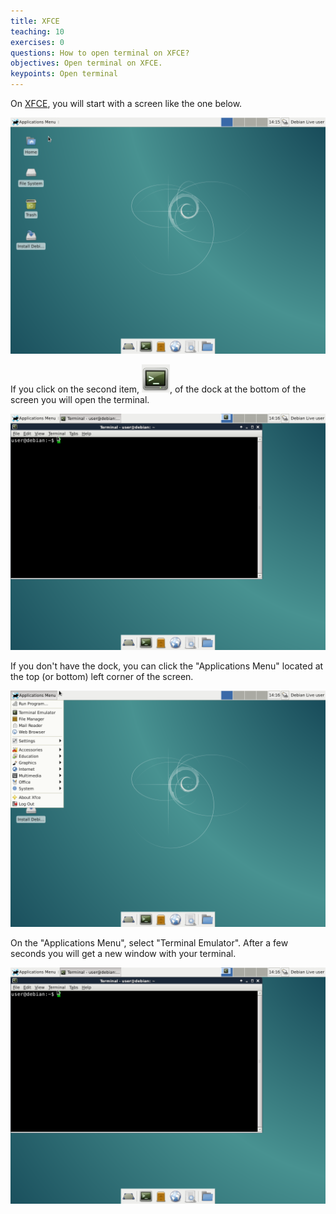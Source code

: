 ```yaml
---
title: XFCE
teaching: 10
exercises: 0
questions: How to open terminal on XFCE?
objectives: Open terminal on XFCE.
keypoints: Open terminal
---
```


On [XFCE](http://xfce.org/), you will start with a screen like the one below.

![XFCE's home screen.](../figs/debian-xfce-home.png)

If you click on the second item, ![XFCE Terminal icon](../figs/debian-xfce-icon.png), of the dock at the bottom of the screen
you will open the terminal.

![XFCE with working Terminal.](../figs/debian-xfce-open.png)

If you don't have the dock,
you can click the "Applications Menu"
located at the top (or bottom) left corner of the screen.

![XFCE's start menu.](../figs/debian-xfce-dashboard.png)

On the "Applications Menu", select "Terminal Emulator".
After a few seconds you will get a new window with your terminal.

![XFCE with working Terminal.](../figs/debian-xfce-open.png)
